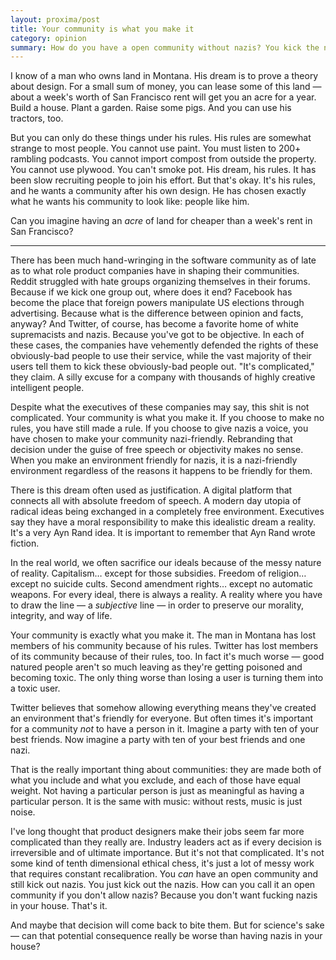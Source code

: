 ```yaml
---
layout: proxima/post
title: Your community is what you make it
category: opinion
summary: How do you have a open community without nazis? You kick the nazis out.
---
```


I know of a man who owns land in Montana. His dream is to prove a theory about design. For a small sum of money, you can lease some of this land — about a week's worth of San Francisco rent will get you an acre for a year. Build a house. Plant a garden. Raise some pigs. And you can use his tractors, too.

But you can only do these things under his rules. His rules are somewhat strange to most people. You cannot use paint. You must listen to 200+ rambling podcasts. You cannot import compost from outside the property. You cannot use plywood. You can't smoke pot. His dream, his rules. It has been slow recruiting people to join his effort. But that's okay. It's his rules, and he wants a community after his own design. He has chosen exactly what he wants his community to look like: people like him.

Can you imagine having an _acre_ of land for cheaper than a week's rent in San Francisco?

* * * *

There has been much hand-wringing in the software community as of late as to what role product companies have in shaping their communities. Reddit struggled with hate groups organizing themselves in their forums. Because if we kick one group out, where does it end? Facebook has become the place that foreign powers manipulate US elections through advertising. Because what is the difference between opinion and facts, anyway? And Twitter, of course, has become a favorite home of white supremacists and nazis. Because you've got to be objective. In each of these cases, the companies have vehemently defended the rights of these obviously-bad people to use their service, while the vast majority of their users tell them to kick these obviously-bad people out. "It's complicated," they claim. A silly excuse for a company with thousands of highly creative intelligent people.

Despite what the executives of these companies may say, this shit is not complicated. Your community is what you make it. If you choose to make no rules, you have still made a rule. If you choose to give nazis a voice, you have chosen to make your community nazi-friendly. Rebranding that decision under the guise of free speech or objectivity makes no sense. When you make an environment friendly for nazis, it is a nazi-friendly environment regardless of the reasons it happens to be friendly for them.

There is this dream often used as justification. A digital platform that connects all with absolute freedom of speech. A modern day utopia of radical ideas being exchanged in a completely free environment. Executives say they have a moral responsibility to make this idealistic dream a reality. It's a very Ayn Rand idea. It is important to remember that Ayn Rand wrote fiction.

In the real world, we often sacrifice our ideals because of the messy nature of reality. Capitalism… except for those subsidies. Freedom of religion… except no suicide cults. Second amendment rights… except no automatic weapons. For every ideal, there is always a reality. A reality where you have to draw the line — a _subjective_ line — in order to preserve our morality, integrity, and way of life.

Your community is exactly what you make it. The man in Montana has lost members of his community because of his rules. Twitter has lost members of its community because of their rules, too. In fact it's much worse — good natured people aren't so much leaving as they're getting poisoned and becoming toxic. The only thing worse than losing a user is turning them into a toxic user.

Twitter believes that somehow allowing everything means they've created an environment that's friendly for everyone. But often times it's important for a community _not_ to have a person in it. Imagine a party with ten of your best friends. Now imagine a party with ten of your best friends and one nazi.

That is the really important thing about communities: they are made both of what you include and what you exclude, and each of those have equal weight. Not having a particular person is just as meaningful as having a particular person. It is the same with music: without rests, music is just noise.

I've long thought that product designers make their jobs seem far more complicated than they really are. Industry leaders act as if every decision is irreversible and of ultimate importance. But it's not that complicated. It's not some kind of tenth dimensional ethical chess, it's just a lot of messy work that requires constant recalibration. You _can_ have an open community and still kick out nazis. You just kick out the nazis. How can you call it an open community if you don't allow nazis? Because you don't want fucking nazis in your house. That's it.

And maybe that decision will come back to bite them. But for science's sake — can that potential consequence really be worse than having nazis in your house?
